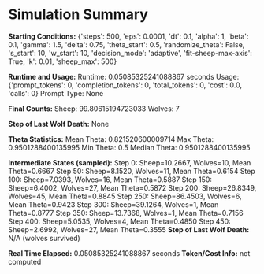# Simulation Summary

**Starting Conditions:**
{'steps': 500, 'eps': 0.0001, 'dt': 0.1, 'alpha': 1, 'beta': 0.1, 'gamma': 1.5, 'delta': 0.75, 'theta_start': 0.5, 'randomize_theta': False, 's_start': 10, 'w_start': 10, 'decision_mode': 'adaptive', 'fit-sheep-max-axis': True, 'k': 0.01, 'sheep_max': 500}

**Runtime and Usage:**
Runtime: 0.05085325241088867 seconds
Usage: {'prompt_tokens': 0, 'completion_tokens': 0, 'total_tokens': 0, 'cost': 0.0, 'calls': 0}
Prompt Type: None

**Final Counts:**
Sheep: 99.80615194723033
Wolves: 7

**Step of Last Wolf Death:**
None

**Theta Statistics:**
Mean Theta: 0.821520600009714
Max Theta: 0.9501288400135995
Min Theta: 0.5
Median Theta: 0.9501288400135995

**Intermediate States (sampled):**
Step 0: Sheep=10.2667, Wolves=10, Mean Theta=0.6667
Step 50: Sheep=8.1520, Wolves=11, Mean Theta=0.6154
Step 100: Sheep=7.0393, Wolves=16, Mean Theta=0.5887
Step 150: Sheep=6.4002, Wolves=27, Mean Theta=0.5872
Step 200: Sheep=26.8349, Wolves=45, Mean Theta=0.8845
Step 250: Sheep=86.4503, Wolves=6, Mean Theta=0.9423
Step 300: Sheep=39.1264, Wolves=1, Mean Theta=0.8777
Step 350: Sheep=13.7368, Wolves=1, Mean Theta=0.7156
Step 400: Sheep=5.0535, Wolves=4, Mean Theta=0.4850
Step 450: Sheep=2.6992, Wolves=27, Mean Theta=0.3555
**Step of Last Wolf Death:** N/A (wolves survived)

**Real Time Elapsed:** 0.05085325241088867 seconds
**Token/Cost Info:** not computed